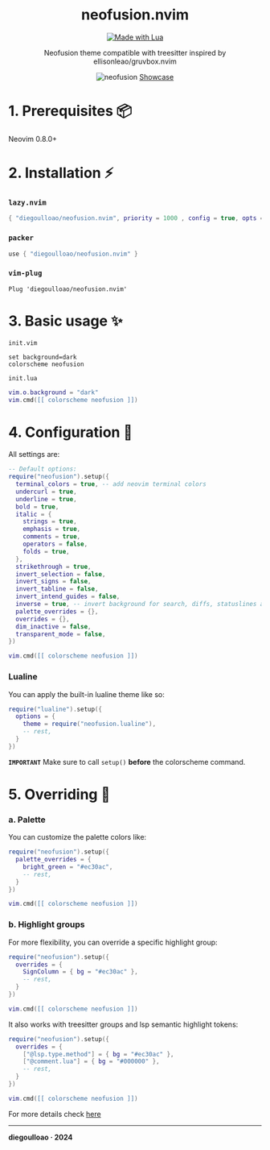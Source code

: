 <div align="center">
    <h1>neofusion.nvim</h1>
</div>

<p align="center"> 
    <a href="#"><img alt="Made with Lua" src="https://img.shields.io/badge/Made%20with%20Lua-blueviolet.svg?style=for-the-badge&logo=lua" style="vertical-align:center" /></a>
</p>

<p align="center">
    Neofusion theme compatible with treesitter inspired by ellisonleao/gruvbox.nvim
</p>

<p align="center">
    <img src="https://i.ibb.co/TYzmPyx/neofusion-nvim.png" alt="neofusion" />
    <a href="https://github.com/diegoulloao/neofusion.nvim/wiki/Showcase">Showcase</a>
</p>

# 1. Prerequisites 📦

Neovim 0.8.0+

# 2. Installation ⚡️

### `lazy.nvim`

```lua
{ "diegoulloao/neofusion.nvim", priority = 1000 , config = true, opts = ... }
```

### `packer`

```lua
use { "diegoulloao/neofusion.nvim" }
```

### `vim-plug`

```vim
Plug 'diegoulloao/neofusion.nvim'
```

# 3. Basic usage ✨

`init.vim`

```vim
set background=dark
colorscheme neofusion
```

`init.lua`

```lua
vim.o.background = "dark"
vim.cmd([[ colorscheme neofusion ]])
```

# 4. Configuration 💎

All settings are:

```lua
-- Default options:
require("neofusion").setup({
  terminal_colors = true, -- add neovim terminal colors
  undercurl = true,
  underline = true,
  bold = true,
  italic = {
    strings = true,
    emphasis = true,
    comments = true,
    operators = false,
    folds = true,
  },
  strikethrough = true,
  invert_selection = false,
  invert_signs = false,
  invert_tabline = false,
  invert_intend_guides = false,
  inverse = true, -- invert background for search, diffs, statuslines and errors
  palette_overrides = {},
  overrides = {},
  dim_inactive = false,
  transparent_mode = false,
})

vim.cmd([[ colorscheme neofusion ]])
```

### Lualine

You can apply the built-in lualine theme like so:

```lua
require("lualine").setup({
  options = {
    theme = require("neofusion.lualine"),
    -- rest,
  }
})
```

**`IMPORTANT`** Make sure to call `setup()` **before** the colorscheme command.

# 5. Overriding 👾

### a. Palette

You can customize the palette colors like:

```lua
require("neofusion").setup({
  palette_overrides = {
    bright_green = "#ec30ac",
    -- rest,
  }
})

vim.cmd([[ colorscheme neofusion ]])
```

### b. Highlight groups

For more flexibility, you can override a specific highlight group:

```lua
require("neofusion").setup({
  overrides = {
    SignColumn = { bg = "#ec30ac" },
    -- rest,
  }
})

vim.cmd([[ colorscheme neofusion ]])
```

It also works with treesitter groups and lsp semantic highlight tokens:

```lua
require("neofusion").setup({
  overrides = {
    ["@lsp.type.method"] = { bg = "#ec30ac" },
    ["@comment.lua"] = { bg = "#000000" },
    -- rest,
  }
})

vim.cmd([[ colorscheme neofusion ]])
```

For more details check [here](<https://neovim.io/doc/user/builtin.html#synIDattr()>)

---

**diegoulloao · 2024**
